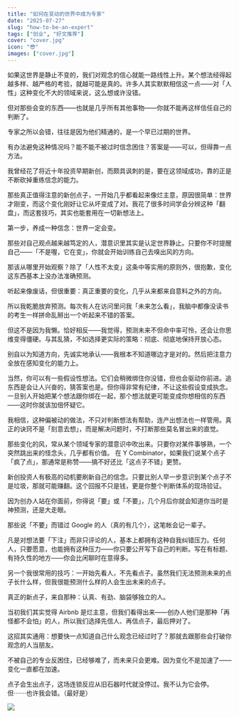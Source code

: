 ```yaml
---
title: "如何在变动的世界中成为专家"
date: "2025-07-27"
slug: "how-to-be-an-expert"
tags: ["创业", "好文推荐"]
cover: "cover.jpg"
icon: "😎"
images: ["cover.jpg"]
---
```

如果这世界是静止不变的，我们对观念的信心就能一路线性上升。某个想法经得起越多样、越严格的考验，就越可能是真的。许多人其实默默相信这一点——对「人性」这种变化不大的领域来说，这么想或许没错。



但对那些会变的东西——也就是几乎所有其他事物——你就不能再这样信任自己的判断了。



专家之所以会错，往往是因为他们精通的，是一个早已过期的世界。



有办法避免这种情况吗？能不能不被过时信念困住？答案是——可以，但得靠一点方法。



我曾经花了将近十年投资早期新创，而颇具讽刺的是，要在这领域成功，靠的正是不断砍掉重练信念的能力。



那些真正值得注意的新创点子，一开始几乎都看起来像烂主意，原因很简单：世界才刚变，而这个变化刚好让它从坏变成了对。我花了很多时间学会分辨这种「翻盘」，而这套技巧，其实也能套用在一切新想法上。



第一步，养成一种信念：世界一定会变。



那些对自己观点越来越笃定的人，潜意识里其实是认定世界静止。只要你不时提醒自己——「不是喔，它在变」，你就会开始训练自己去嗅出风的方向。



那该从哪里开始观察？除了「人性不太变」这条中等实用的原则外，很抱歉，变化这东西基本上没办法准确预测。



听起来像废话，但很重要：真正重要的变化，几乎从来都来自意料之外的方向。



所以我乾脆放弃预测。每次有人在访问里问我「未来怎么看」，我脑中都像没读书的考生一样拼命乱掰出一个听起来不错的答案。



但这不是因为我懒。恰好相反——我觉得，预测未来不但命中率可怜，还会让你思维变得僵硬。与其乱猜，不如选择更实际的策略：彻底、彻底地保持开放心态。



别自以为知道方向，先诚实地承认——我根本不知道哪边才是对的。然后把注意力全放在感知变化的能力上。



当然，你可以有一些假设性想法。它们会稍微绑住你没错，但也会驱动你前进。追东西是会让人兴奋的，猜答案也是。但你得非常有纪律，不让这些假设变成执念。
一旦别人开始把某个想法跟你绑在一起，那个想法就更可能变成你想相信的东西——这时你就该加倍怀疑它。



我相信，这种偏被动的做法，不只对判断想法有帮助，连产出想法也一样管用。真正的诀窍不是「刻意去想」，而是解决问题时，不打断那些莫名冒出来的直觉。



那些变化的风，常从某个领域专家的潜意识中吹出来。只要你对某件事够熟，一个突然跳出来的怪念头，几乎都有价值。
在 Y Combinator，如果我们说某个点子「疯了点」，那通常是称赞——搞不好还比「这点子不错」更赞。



新创投资人有极高的动机要刷新自己的信念。只要比别人早一步意识到某个点子不是垃圾，那就可能赚翻。这个回报不只是钱，更是你整个判断体系的现场验证。



因为创办人站在你面前，你得说「要」或「不要」，几个月后你就会知道你当时是神预测，还是大走眼。



那些说「不要」而错过 Google 的人（真的有几个），这笔帐会记一辈子。



凡是对想法要「下注」而非只评论的人，基本上都拥有这种自我纠错压力。任何人，只要愿意，也能拥有这种压力——你只要公开写下自己的判断。写在有标题、有持久性的地方——你会比闲聊时在意得多。



另一个我很常用的技巧：一开始先看人，不先看点子。虽然我们无法预测未来的点子长什么样，但我很能预测什么样的人会生出未来的点子。



真正的新点子，来自那种：认真、有劲、脑袋够独立的人。



当初我们其实觉得 Airbnb 是烂主意，但我们看得出来——创办人他们是那种「再怪都不会怕」的人，所以我们选择先信人、再信点子，最后押对了。



这招其实通用：想要快一点知道自己什么观念已经过时了？那就去跟那些会打破你观念的人当朋友。



不被自己的专业反困住，已经够难了，而未来只会更难。因为变化不是加速了——变化一直都在加速。



点子会生出点子，这场连锁反应从旧石器时代就没停过。我不认为它会停。
但⋯⋯也许我会错。（最好是）




![](https://prod-files-secure.s3.us-west-2.amazonaws.com/112d0858-5090-4d34-a606-b75eb8d65fd2/46476355-9cf3-4e99-9b7a-3531bc426380/1000202064.png?X-Amz-Algorithm=AWS4-HMAC-SHA256&X-Amz-Content-Sha256=UNSIGNED-PAYLOAD&X-Amz-Credential=ASIAZI2LB466WGQLVYYQ%2F20250930%2Fus-west-2%2Fs3%2Faws4_request&X-Amz-Date=20250930T143251Z&X-Amz-Expires=3600&X-Amz-Security-Token=IQoJb3JpZ2luX2VjEGYaCXVzLXdlc3QtMiJHMEUCIHdY%2F5%2FzRpd5SjowjlXvCElEAjxuEP1rLCM%2BrhiMVXqSAiEA9Gz891M%2BWQitcEG6RxOAEBEQaUj1ocJg2eXR6CKXt30qiAQI7v%2F%2F%2F%2F%2F%2F%2F%2F%2F%2FARAAGgw2Mzc0MjMxODM4MDUiDONFWqPR0rUyPnqYHCrcAxT7opL9WTdZv%2B8wSOSdbSAw6l0rocWtn0fO%2B1oVvgfrKQIKoZYVEICWowwyTlXM5IyU9rbMryhJLHYiOowyUxUi7q56vTa%2BRFcICpjTS7EG9UQNrABX8kMtd4BUZA3mweypr4NGUeqHVa%2Bq6uVJUUVmapEeUAX8pkhiWSuramf2Wi4acLv0glnUB7KhuADAmh2VqOIx8hnJQuQWAAJUhSCnJgp3HsDq7O%2FOraHmhm9Lh6oeLhLYyTHEeQwCvLG6%2BaOR2gLwXJqyQrRrFoQKysSzlCmUeMg2%2F1nYs7XqZHb%2F2GnPQ9Kkkwgak5EZ1XbwicVWarFMenxHDML%2FBEhBfiSk6NJdjcrkfs051LT3UalxBU%2FqJrKtHctlvScXV41Gpld0P1pYQ4OziCeSJakIgf62jdaqUNE%2Bi1X%2FHB%2FSGqM%2FILAGFRnppmP9Hy4GzefPlMHW6m%2BnkwnB6sVrRG3GvxfaPMaciRtLs%2B1%2FvNJ4SxldVV4vYkDAwDkVY%2F%2F99XxoQjBQC7XKAmZ8Iri2xIvSJY4xPx%2BnCiB1zAcxx9fFt1s7ZTMUGkyGkDK2qAuhWOXsoUPFiOhvBEiNcnVMpDiQTd9SXKC7ygkbD%2FNYggc9NKpbyXlZG6OT%2BjkonpNoMJmy78YGOqUBfKN2rnX%2BgKdNqD0EDURv%2BT3J%2FuQpeduOO7UK4tmVTxvR7D%2BsFAwFQJs%2Ff0W87sV8y1mV9Np%2F4%2Bm0DXlrJgbJ8xtoruYbby%2BS%2FnLaXpoqKV79T3k1reJJW93ekb%2Ff326YZBSUwTBY9HS4SdF6oK8CuhKKX%2BhqjajYTPUwSU0E1lHHPm7lThgdLgnZdlfr%2BbKM5NbveX%2F6Y53cqtnR0kcTa%2Fkuruum&X-Amz-Signature=2cfaa8161288f2cba9233fc0bf5d35b0b2beae8607b11d0ea8ab7ae1bf7ffff7&X-Amz-SignedHeaders=host&x-amz-checksum-mode=ENABLED&x-id=GetObject)

